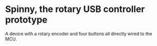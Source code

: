 # Spinny, the rotary USB controller prototype

A device with a rotary encoder and four buttons all directly wired to the MCU.
